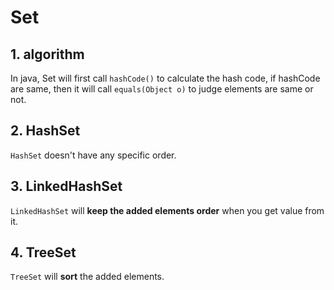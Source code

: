 # Set

## 1. algorithm

In java, Set will first call `hashCode()` to calculate the hash code, if hashCode are same, then it will call `equals(Object o)` to judge elements are same or not.

## 2. HashSet

`HashSet` doesn't have any specific order.

## 3. LinkedHashSet

`LinkedHashSet` will **keep the added elements order** when you get value from it.

## 4. TreeSet

`TreeSet` will **sort** the added elements.
